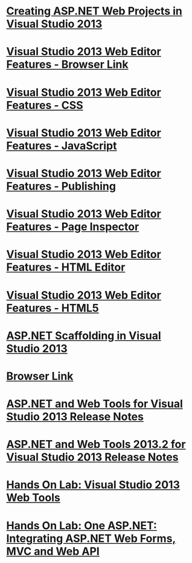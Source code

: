 # [Creating ASP.NET Web Projects in Visual Studio 2013](creating-web-projects-in-visual-studio.md)
# [Visual Studio 2013 Web Editor Features - Browser Link](visual-studio-2013-web-editor-features-browser-link.md)
# [Visual Studio 2013 Web Editor Features - CSS](visual-studio-2013-web-editor-features-css.md)
# [Visual Studio 2013 Web Editor Features - JavaScript](visual-studio-2013-web-editor-features-javascript.md)
# [Visual Studio 2013 Web Editor Features - Publishing](visual-studio-2013-web-editor-features-publishing.md)
# [Visual Studio 2013 Web Editor Features - Page Inspector](visual-studio-2013-web-editor-features-page-inspector.md)
# [Visual Studio 2013 Web Editor Features - HTML Editor](visual-studio-2013-web-editor-features-html-editor.md)
# [Visual Studio 2013 Web Editor Features - HTML5](visual-studio-2013-web-editor-features-html5.md)
# [ASP.NET Scaffolding in Visual Studio 2013](aspnet-scaffolding-overview.md)
# [Browser Link](using-browser-link.md)
# [ASP.NET and Web Tools for Visual Studio 2013 Release Notes](release-notes.md)
# [ASP.NET and Web Tools 2013.2  for Visual Studio 2013 Release Notes](aspnet-and-web-tools-20132-preview-for-visual-studio-2013-release-notes.md)
# [Hands On Lab: Visual Studio 2013 Web Tools](visual-studio-2013-web-tools.md)
# [Hands On Lab: One ASP.NET: Integrating ASP.NET Web Forms, MVC and Web API](one-aspnet-integrating-aspnet-web-forms-mvc-and-web-api.md)
